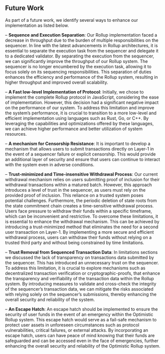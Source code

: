 ## Future Work

As part of a future work, we identify several ways to enhance our implementation as
listed below.


– **Sequence and Execution Separation**: Our Rollup implementation faced a decrease
 in throughput due to the burden of multiple responsibilities on the
sequencer. In line with the latest advancements in Rollup architectures, it is
essential to separate the execution task from the sequencer and delegate it to a
dedicated validator. By separating the execution from the sequencer, we can
significantly improve the throughput of our Rollup system. The sequencer is
no longer encumbered by the execution task, allowing it to focus solely on its
sequencing responsibilities. This separation of duties enhances the efficiency
and performance of the Rollup system, resulting in higher throughput and
improved overall scalability.

– **A Fast low-level Implementation of Protocol**: Initially, we chose to implement the
complete Rollup protocol in JavaScript, considering the ease of implementation.
However, this decision had a significant negative impact on the performance of
our system.
To address this limitation and improve the system’s performance, it is crucial to
transition to a more low-level and efficient implementation using languages such
as Rust, Go, or C++. By leveraging the capabilities and optimizations offered
by these languages, we can achieve higher performance and better utilization of
system resources.

– **A mechanism for Censorship Resistance**: It is important to develop a mechanism
that allows users to submit transactions directly on Layer-1 in the event of a
sequencer failure or explicit censorship. This would provide an additional layer
of security and ensure that users can continue to interact with the system even
in adverse conditions.

– **Trust-minimized and Time-insensitive Withdrawal Process**: Our current withdrawal
 mechanism relies on users submitting proof of inclusion for their withdrawal 
 transactions within a matured batch. However, this approach introduces
a level of trust in the sequencer, as users must rely on the provided proof of
inclusion. This reliance on a trusted system poses potential challenges.
Furthermore, the periodic deletion of state roots from the state commitment
chain creates a time-sensitive withdrawal process. Users face pressure to
withdraw their funds within a specific timeframe, which can be inconvenient
and restrictive.
To overcome these limitations, it is essential to enhance the withdrawal mechanism. 
This can be achieved by introducing a trust-minimized method that
eliminates the need for a second user transaction on Layer-1. By implementing
a more secure and efficient withdrawal process, users can withdraw their funds
without relying on a trusted third party and without being constrained by time
limitations.

– **Trust Removal from Sequenced Transaction Data**: In limitations sections we
discussed the lack of transparency on transactions data submitted by the
sequencer. This has introduced an unnecessary trust on the sequencer. To
address this limitation, it is crucial to explore mechanisms such as decentralized
transaction verification or cryptographic-proofs, that enhance the transparency
and verifiability of the transaction data within the Rollup system.
By introducing measures to validate and cross-check the integrity of the sequencer’s 
transaction data, we can mitigate the risks associated with relying
solely on the sequencer’s submissions, thereby enhancing the overall security
and reliability of the system.

– **An Escape Hatch**: An escape hatch should be implemented to ensure the
security of user funds in the event of an emergency within the Optimistic Rollup
system. This escape hatch would serve as a fail-safe mechanism to protect
user assets in unforeseen circumstances such as protocol vulnerabilities, critical
failures, or external attacks.
By incorporating an escape hatch, users can have peace of mind knowing that
their funds are safeguarded and can be accessed even in the face of emergencies,
further enhancing the overall security and reliability of the Optimistic Rollup
system.